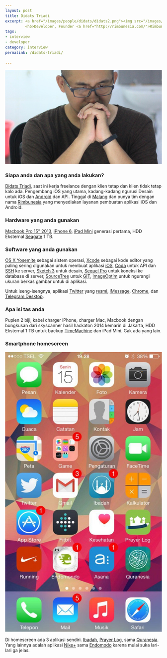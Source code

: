 ```yaml
---
layout: post
title: Didats Triadi
excerpt: <a href="/images/people/didats/didats2.png"><img src="/images/people/didats/didats2.png" alt="didats triadi" /></a>
         <h5>Developer, Founder <a href="http://rimbunesia.com/">Rimbunesia</a></h5>
tags:
- interview
- developer
category: interview
permalink: /didats-triadi/

---
```


![Didats Triadi](/images/people/didats/didats2.png)


### Siapa anda dan apa yang anda lakukan?
[Didats Triadi](http://didatstriadi.com/), saat ini kerja freelance dengan klien tetap dan klien tidak tetap kalo ada. Pengembang iOS yang utama, kadang-kadang ngurusi Desain untuk iOS dan [Android](https://www.android.com/) dan API. Tinggal di [Malang](http://id.wikipedia.org/wiki/Kota_Malang) dan punya tim dengan nama [Rimbunesia](http://rimbunesia.com/) yang menyediakan layanan pembuatan aplikasi iOS dan Android.

### Hardware yang anda gunakan
[Macbook Pro 15" 2013](https://support.apple.com/kb/SP669?locale=en_US), [iPhone 6](https://www.apple.com/iphone-6/), [iPad Mini](https://en.wikipedia.org/wiki/IPad_Mini_(1st_generation)) generasi pertama, HDD Eksternal [Seagate](http://www.seagate.com/id/id/external-hard-drives/portable-hard-drives/standard/backup-plus/) 1 TB.

### Software yang anda gunakan
[OS X Yosemite](https://en.wikipedia.org/wiki/OS_X_Yosemite) sebagai sistem operasi, [Xcode](https://developer.apple.com/xcode/) sebagai kode editor yang paling sering digunakan untuk membuat aplikasi [iOS](https://www.apple.com/ios/), [Coda](https://panic.com/coda/) untuk API dan [SSH](https://en.wikipedia.org/wiki/Secure_Shell) ke server, [Sketch 3](http://bohemiancoding.com/sketch/) untuk desain, [Sequel Pro](http://www.sequelpro.com/) untuk koneksi ke database di server, [SourceTree](https://www.sourcetreeapp.com/) untuk <abbr title="Git is a free and open source distributed version control system designed to handle everything from small to very large projects with speed and efficiency">GIT</abbr>, <a href="https://imageoptim.com/">ImageOptim</a> untuk ngurangi ukuran berkas gambar untuk di aplikasi.

Untuk iseng-isengnya, aplikasi [Twitter](https://twitter.com/didats) yang [resmi](https://itunes.apple.com/id/app/twitter/id409789998?mt=12), [iMessage](https://www.apple.com/ios/messages/), [Chrome](http://www.google.com/chrome/), dan [Telegram Desktop](https://desktop.telegram.org).

### Apa isi tas anda
Puplen 2 biji, kabel charger iPhone, charger Mac, Macbook dengan bungkusan dari skyscanner hasil hackaton 2014 kemarin di Jakarta, HDD Eksternal 1 TB untuk backup <a href="https://support.apple.com/en-us/HT201250">TimeMachine</a> dan iPad Mini. Gak ada yang lain.

### Smartphone homescreen
![Didats Triadi Homescreen](/images/people/didats/photo_2015-06-15_20-11-05-575x1024.jpg)

Di homescreen ada 3 aplikasi sendiri. [Ibadah](https://itunes.apple.com/us/app/ibadah/id540869353?mt=8), [Prayer Log](https://itunes.apple.com/id/app/prayer-log-log-your-rawatib/id953933637?mt=8), sama [Quranesia](https://itunes.apple.com/id/app/quranesia-quran-terjemahan/id866235794?mt=8). Yang lainnya adalah aplikasi [Nike+](https://itunes.apple.com/us/app/nike+-running/id387771637?mt=8) sama [Endomodo](https://itunes.apple.com/us/app/running-walking-endomondo/id333210180?mt=8) karena mulai suka lari-lari ga jelas.
